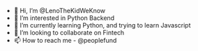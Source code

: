 - 👋 Hi, I’m @LenoTheKidWeKnow
- 👀 I’m interested in Python Backend
- 🌱 I’m currently learning Python, and trying to learn Javascript
- 💞️ I’m looking to collaborate on Fintech
- 📫 How to reach me - @peoplefund

<!---
LenoTheKidWeKnow/LenoTheKidWeKnow is a ✨ special ✨ repository because its `README.md` (this file) appears on your GitHub profile.
You can click the Preview link to take a look at your changes.
--->

